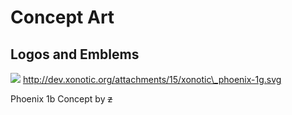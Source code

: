 Concept Art
===========

Logos and Emblems
-----------------

![](http://dev.xonotic.org/attachments/14/xonotic_phoenix-1g.png)
http://dev.xonotic.org/attachments/15/xonotic\_phoenix-1g.svg

Phoenix 1b Concept by ~~z~~

